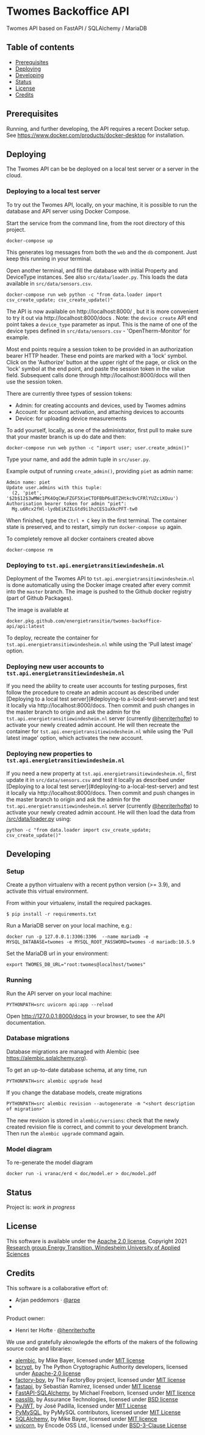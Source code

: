 # Twomes Backoffice API

Twomes API based on FastAPI / SQLAlchemy / MariaDB 

## Table of contents

- [Prerequisites](#prerequisites)
- [Deploying](#deploying)
- [Developing](#developing)
- [Status](#status)
- [License](#license)
- [Credits](#credits)


## Prerequisites

Running, and further developing, the API requires a recent Docker setup.
See https://www.docker.com/products/docker-desktop for installation.


## Deploying 

The Twomes API can be be deployed on a local test server or a server in the cloud.

### Deploying to a local test server

To try out the Twomes API, locally, on your machine, it is possible to run 
the database and API server using Docker Compose. 

Start the service from the command line, from the root directory 
of this project.
```shell
docker-compose up
```

This generates log messages from both the `web` and the `db` component.
Just keep this running in your terminal.

Open another terminal, and fill the database with initial Property and 
DeviceType instances. See also `src/data/loader.py`. This loads the data
available in `src/data/sensors.csv`.
```shell
docker-compose run web python -c "from data.loader import csv_create_update; csv_create_update()"
```

The API is now available on http://localhost:8000/ , but it is more convenient
to try it out via http://localhost:8000/docs . Note: the `device create` API
end point takes a `device_type` parameter as input. This is the name of one
of the device types defined in `src/data/sensors.csv` - 'OpenTherm-Monitor' 
for example.

Most end points require a session token to be provided in an authorization
bearer HTTP header. These end points are marked with a 'lock' symbol. Click
on the 'Authorize' button at the upper right of the page, or click on the 
'lock' symbol at the end point, and paste the session token in the value field.
Subsequent calls done through http://localhost:8000/docs will then use the
session token.

There are currently three types of session tokens:
- Admin: for creating accounts and devices, used by Twomes admins
- Account: for account activation, and attaching devices to accounts
- Device: for uploading device measurements

To add yourself, locally, as one of the administrator, first pull to make sure that your master branch is up do date and then:
```shell
docker-compose run web python -c "import user; user.create_admin()"
```
Type your name, and add the admin tuple in `src/user.py`.

Example output of running `create_admin()`, providing `piet` as admin name:
```text
Admin name: piet
Update user.admins with this tuple:
  (2, 'piet', '$2b$12$3wMWc1PK4OqCWuFZGF5XieCTOFBbP6uBTZHtkc9vCFRlYUZciXOuu')
Authorisation bearer token for admin "piet":
  Mg.u6Rcx2fHl-lydbEiKZILGtd9i1hzCES1uXkcPFT-tw0
```

When finished, type the `Ctrl + C` key in the first terminal. The container state is 
preserved, and to restart, simply run `docker-compose up` again.

To completely remove all docker containers created above
```shell
docker-compose rm
```

### Deploying to `tst.api.energietransitiewindesheim.nl`

Deployment of the Twomes API to `tst.api.energietransitiewindesheim.nl` is done automatically using the Docker image created after
every commit into the `master` branch. The image is pushed to the Github
docker registry (part of Github Packages).

The image is available at
```text
docker.pkg.github.com/energietransitie/twomes-backoffice-api/api:latest
```
To deploy, recreate the container for `tst.api.energietransitiewindesheim.nl` while using the 'Pull latest image' option.

### Deploying new user accounts to `tst.api.energietransitiewindesheim.nl`
If you need the ability to create user accounts for testing purposes, first follow the procedure to create an admin account as described under [Deploying to a local test server](#deploying-to a-local-test-server) and test it locally via http://localhost:8000/docs. Then commit and push changes in the master branch to origin and ask the admin for the `tst.api.energietransitiewindesheim.nl` server (currently [@henriterhofte](https://github.com/henriterhofte)) to activate your newly created admin account. He will then recreate the container for `tst.api.energietransitiewindesheim.nl` while using the 'Pull latest image' option, which activates the new account.

### Deploying new properties to `tst.api.energietransitiewindesheim.nl`
If you need a new property at `tst.api.energietransitiewindesheim.nl`, first update it in `src/data/sensors.csv` and test it locally as described under [Deploying to a local test server](#deploying-to a-local-test-server) and test it locally via http://localhost:8000/docs. Then commit and push changes in the master branch to origin and ask the admin for the `tst.api.energietransitiewindesheim.nl` server (currently [@henriterhofte](https://github.com/henriterhofte)) to activate your newly created admin account. He will then load the data from [/src/data/loader.py](../blob/master/src/data/loader.py) using: 
```shell
python -c "from data.loader import csv_create_update; csv_create_update()"
```

## Developing

### Setup

Create a python virtualenv with a recent python version (>= 3.9), and 
activate this virtual environment.

From within your virtualenv, install the required packages.
```shell
$ pip install -r requirements.txt
```

Run a MariaDB server on your local machine, e.g.:
```shell
docker run -p 127.0.0.1:3306:3306  --name mariadb -e MYSQL_DATABASE=twomes -e MYSQL_ROOT_PASSWORD=twomes -d mariadb:10.5.9
```

Set the MariaDB url in your environment:
```shell
export TWOMES_DB_URL="root:twomes@localhost/twomes"
```

### Running

Run the API server on your local machine:
```shell
PYTHONPATH=src uvicorn api:app --reload
```

Open http://127.0.0.1:8000/docs in your browser, to see the API documentation.


### Database migrations

Database migrations are managed with Alembic (see https://alembic.sqlalchemy.org).

To get an up-to-date database schema, at any time, run
```shell
PYTHONPATH=src alembic upgrade head
```

If you change the database models, create migrations
```shell
PYTHONPATH=src alembic revision --autogenerate -m "<short description of migration>"
```

The new revision is stored in `alembic/versions`: check that the newly 
created revision file is correct, and commit to your development branch.
Then run the `alembic upgrade` command again.


### Model diagram

To re-generate the model diagram
```shell
docker run -i vranac/erd < doc/model.er > doc/model.pdf 
```


## Status

Project is: _work in progress_


## License

This software is available under the [Apache 2.0 license](./LICENSE), 
Copyright 2021 [Research group Energy Transition, Windesheim University of 
Applied Sciences](https://windesheim.nl/energietransitie) 


## Credits

This software is a collaborative effort of:
* Arjan peddemors  ·  [@arpe](https://github.com/arpe)
* 

Product owner:
* Henri ter Hofte  ·  [@henriterhofte](https://github.com/henriterhofte)

We use and gratefully aknowlegde the efforts of the makers of the following source code and libraries:

* [alembic](https://alembic.sqlalchemy.org), by Mike Bayer, licensed under [MIT license](https://opensource.org/licenses/MIT)
* [bcrypt](https://github.com/pyca/bcrypt/), by The Python Cryptographic Authority developers, licensed under [Apache-2.0 license](https://raw.githubusercontent.com/pyca/bcrypt/main/LICENSE)
* [factory-boy](https://github.com/FactoryBoy/factory_boy), by The FactoryBoy project, licensed under [MIT license](https://raw.githubusercontent.com/FactoryBoy/factory_boy/master/LICENSE)
* [fastapi](https://github.com/tiangolo/fastapi), by Sebastián Ramírez, licensed under [MIT license](https://raw.githubusercontent.com/tiangolo/fastapi/master/LICENSE)
* [FastAPI-SQLAlchemy](https://github.com/mfreeborn/fastapi-sqlalchemy), by Michael Freeborn, licensed under [MIT licence](https://opensource.org/licenses/MIT)
* [passlib](https://foss.heptapod.net/python-libs/passlib), by Assurance Technologies, licensed under [BSD license](https://foss.heptapod.net/python-libs/passlib/-/raw/branch/stable/LICENSE)
* [PyJWT](https://github.com/jpadilla/pyjwt), by José Padilla, licensed under [MIT License](https://raw.githubusercontent.com/jpadilla/pyjwt/master/LICENSE)
* [PyMySQL](https://github.com/PyMySQL/PyMySQL/), by PyMySQL contributors, licensed under [MIT License](https://raw.githubusercontent.com/PyMySQL/PyMySQL/master/LICENSE)
* [SQLAlchemy](https://www.sqlalchemy.org/), by Mike Bayer, licensed under [MIT licence](https://opensource.org/licenses/MIT)
* [uvicorn](https://github.com/encode/uvicorn), by  Encode OSS Ltd., licensed under [BSD-3-Clause License](https://raw.githubusercontent.com/encode/uvicorn/master/LICENSE.md)
